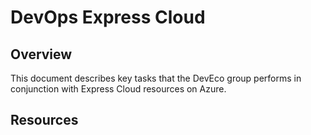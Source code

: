 # DevOps Express Cloud

## Overview
This document describes key tasks that the DevEco group performs in conjunction with Express Cloud resources on Azure.

## Resources